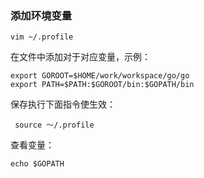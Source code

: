### 添加环境变量
	
	vim ~/.profile


在文件中添加对于对应变量，示例：
	
	export GOROOT=$HOME/work/workspace/go/go  
	export PATH=$PATH:$GOROOT/bin:$GOPATH/bin

保存执行下面指令使生效：
	
	 source ～/.profile
	 
 查看变量：
 	
 	echo $GOPATH
 
 

